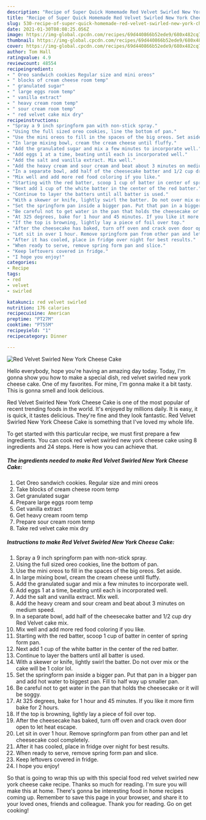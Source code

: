 ```yaml
---
description: "Recipe of Super Quick Homemade Red Velvet Swirled New York Cheese Cake"
title: "Recipe of Super Quick Homemade Red Velvet Swirled New York Cheese Cake"
slug: 530-recipe-of-super-quick-homemade-red-velvet-swirled-new-york-cheese-cake
date: 2021-01-30T08:08:25.056Z
image: https://img-global.cpcdn.com/recipes/69d440866b52ede9/680x482cq70/red-velvet-swirled-new-york-cheese-cake-recipe-main-photo.jpg
thumbnail: https://img-global.cpcdn.com/recipes/69d440866b52ede9/680x482cq70/red-velvet-swirled-new-york-cheese-cake-recipe-main-photo.jpg
cover: https://img-global.cpcdn.com/recipes/69d440866b52ede9/680x482cq70/red-velvet-swirled-new-york-cheese-cake-recipe-main-photo.jpg
author: Tom Hall
ratingvalue: 4.9
reviewcount: 48554
recipeingredient:
- " Oreo sandwich cookies Regular size and mini oreos"
- " blocks of cream cheese room temp"
- " granulated sugar"
- " large eggs room temp"
- " vanilla extract"
- " heavy cream room temp"
- " sour cream room temp"
- " red velvet cake mix dry"
recipeinstructions:
- "Spray a 9 inch springform pan with non-stick spray."
- "Using the full sized oreo cookies, line the bottom of pan."
- "Use the mini oreos to fill in the spaces of the big oreos. Set aside."
- "In large mixing bowl, cream the cream cheese until fluffy."
- "Add the granulated sugar and mix a few minutes to incorporate well."
- "Add eggs 1 at a time, beating until each is incorporated well."
- "Add the salt and vanilla extract. Mix well."
- "Add the heavy cream and sour cream and beat about 3 minutes on medium speed."
- "In a separate bowl, add half of the cheesecake batter and 1/2 cup dry Red Velvet cake mix."
- "Mix well and add more red food coloring if you like."
- "Starting with the red batter, scoop 1 cup of batter in center of spring form pan."
- "Next add 1 cup of the white batter in the center of the red batter."
- "Continue to layer the batters until all batter is used."
- "With a skewer or knife, lightly swirl the batter. Do not over mix or the cake will be 1 color lol."
- "Set the springform pan inside a bigger pan. Put that pan in a bigger pan and add hot water to biggest pan. Fill to half way up smaller pan."
- "Be careful not to get water in the pan that holds the cheesecake or it will be soggy."
- "At 325 degrees, bake for 1 hour and 45 minutes. If you like it more firm bake for 2 hours."
- "If the top is browning, lightly lay a piece of foil over top."
- "After the cheesecake has baked, turn off oven and crack oven door open to let heat escape."
- "Let sit in over 1 hour. Remove springform pan from other pan and let cheesecake cool completely."
- "After it has cooled, place in fridge over night for best results."
- "When ready to serve, remove spring form pan and slice."
- "Keep leftovers covered in fridge."
- "I hope you enjoy!"
categories:
- Recipe
tags:
- red
- velvet
- swirled

katakunci: red velvet swirled 
nutrition: 176 calories
recipecuisine: American
preptime: "PT27M"
cooktime: "PT55M"
recipeyield: "1"
recipecategory: Dinner

---
```



![Red Velvet Swirled New York Cheese Cake](https://img-global.cpcdn.com/recipes/69d440866b52ede9/680x482cq70/red-velvet-swirled-new-york-cheese-cake-recipe-main-photo.jpg)

Hello everybody, hope you're having an amazing day today. Today, I'm gonna show you how to make a special dish, red velvet swirled new york cheese cake. One of my favorites. For mine, I'm gonna make it a bit tasty. This is gonna smell and look delicious.



Red Velvet Swirled New York Cheese Cake is one of the most popular of recent trending foods in the world. It's enjoyed by millions daily. It is easy, it is quick, it tastes delicious. They're fine and they look fantastic. Red Velvet Swirled New York Cheese Cake is something that I've loved my whole life.


To get started with this particular recipe, we must first prepare a few ingredients. You can cook red velvet swirled new york cheese cake using 8 ingredients and 24 steps. Here is how you can achieve that.

<!--inarticleads1-->

##### The ingredients needed to make Red Velvet Swirled New York Cheese Cake:

1. Get  Oreo sandwich cookies. Regular size and mini oreos
1. Take  blocks of cream cheese room temp
1. Get  granulated sugar
1. Prepare  large eggs room temp
1. Get  vanilla extract
1. Get  heavy cream room temp
1. Prepare  sour cream room temp
1. Take  red velvet cake mix dry




<!--inarticleads2-->

##### Instructions to make Red Velvet Swirled New York Cheese Cake:

1. Spray a 9 inch springform pan with non-stick spray.
1. Using the full sized oreo cookies, line the bottom of pan.
1. Use the mini oreos to fill in the spaces of the big oreos. Set aside.
1. In large mixing bowl, cream the cream cheese until fluffy.
1. Add the granulated sugar and mix a few minutes to incorporate well.
1. Add eggs 1 at a time, beating until each is incorporated well.
1. Add the salt and vanilla extract. Mix well.
1. Add the heavy cream and sour cream and beat about 3 minutes on medium speed.
1. In a separate bowl, add half of the cheesecake batter and 1/2 cup dry Red Velvet cake mix.
1. Mix well and add more red food coloring if you like.
1. Starting with the red batter, scoop 1 cup of batter in center of spring form pan.
1. Next add 1 cup of the white batter in the center of the red batter.
1. Continue to layer the batters until all batter is used.
1. With a skewer or knife, lightly swirl the batter. Do not over mix or the cake will be 1 color lol.
1. Set the springform pan inside a bigger pan. Put that pan in a bigger pan and add hot water to biggest pan. Fill to half way up smaller pan.
1. Be careful not to get water in the pan that holds the cheesecake or it will be soggy.
1. At 325 degrees, bake for 1 hour and 45 minutes. If you like it more firm bake for 2 hours.
1. If the top is browning, lightly lay a piece of foil over top.
1. After the cheesecake has baked, turn off oven and crack oven door open to let heat escape.
1. Let sit in over 1 hour. Remove springform pan from other pan and let cheesecake cool completely.
1. After it has cooled, place in fridge over night for best results.
1. When ready to serve, remove spring form pan and slice.
1. Keep leftovers covered in fridge.
1. I hope you enjoy!




So that is going to wrap this up with this special food red velvet swirled new york cheese cake recipe. Thanks so much for reading. I'm sure you will make this at home. There's gonna be interesting food in home recipes coming up. Remember to save this page in your browser, and share it to your loved ones, friends and colleague. Thank you for reading. Go on get cooking!
